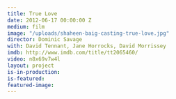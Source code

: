 ```yaml
---
title: True Love
date: 2012-06-17 00:00:00 Z
medium: film
image: "/uploads/shaheen-baig-casting-true-love.jpg"
director: Dominic Savage
with: David Tennant, Jane Horrocks, David Morrissey
imdb: http://www.imdb.com/title/tt2065460/
video: n8x69v7w4l
layout: project
is-in-production: 
is-featured: 
featured-image: 
---
```


